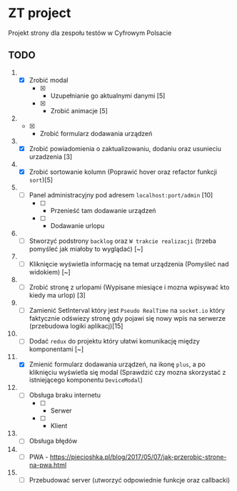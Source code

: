 # ZT project

Projekt strony dla zespołu testów w Cyfrowym Polsacie

## TODO

1. - [x] Zrobić modal
		- [x] - Uzupełnianie go aktualnymi danymi [5]
		- [x] - Zrobić animacje [5]
2. - [x] - Zrobić formularz dodawania urządzeń
3. - [x] Zrobić powiadomienia o zaktualizowaniu, dodaniu oraz usunieciu urzadzenia [3]
4. - [x] Zrobić sortowanie kolumn (Poprawić hover oraz refactor funkcji `sort`)[5]
5. - [ ] Panel administracyjny pod adresem `localhost:port/admin` [10]
		- [ ] - Przenieść tam dodawanie urządzeń
		- [ ] - Dodawanie urlopu
6. - [ ] Stworzyć podstrony `backlog` oraz `W trakcie realizacji` (trzeba pomyśleć jak miałoby to wyglądać) [~]
7. - [ ] Kliknięcie wyświetla informację na temat urządzenia (Pomyśleć nad widokiem) [~]
8. - [ ] Zrobić stronę z urlopami (Wypisane miesiące i mozna wpisywać kto kiedy ma urlop) [3]
9. - [ ] Zamienić SetInterval który jest `Pseudo RealTime` na `socket.io` który faktycznie odświezy stronę gdy pojawi się nowy wpis na serwerze (przebudowa logiki aplikacj)[15]
10. - [ ] Dodać `redux` do projektu który ułatwi komunikację między komponentami [~]
11. - [x] Zmienić formularz dodawania urządzeń, na ikonę `plus`, a po kliknięciu wyświetla się modal (Sprawdzić czy mozna skorzystać z istniejącego komponentu `DeviceModal`)
12. - [ ] Obsługa braku internetu
		- [ ] - Serwer
		- [ ] - Klient
13. - [ ] Obsługa błędów
14. - [ ] PWA - https://piecioshka.pl/blog/2017/05/07/jak-przerobic-strone-na-pwa.html
15. - [ ] Przebudować server (utworzyć odpowiednie funkcje oraz callbacki)